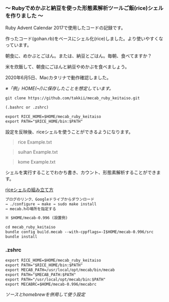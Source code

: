 ### 〜 Rubyでめかぶと納豆を使った形態素解析ツールご飯(rice)シェルを作りました 〜

Ruby Advent Calendar 2017で使用したコードの記録です。

作ったコード(gohan.rb)をベースにシェル化(rice)しました。より使いやすくなっています。

朝食に、めかぶとごはん。または、納豆とごはん。毎朝、食べてますか？

米を炊飯して、朝食にごはんと納豆やめかぶを食べましょう。

2020年6月5日、Macカタリナで動作確認しました。

*※「例」HOME(~/)に保存したことを想定しています。*

```markdown
git clone https://github.com/takkii/mecab_ruby_keitaiso.git

(.bashrc or .zshrc)

export RICE_HOME=$HOME/mecab_ruby_keitaiso
export PATH="$RICE_HOME/bin:$PATH"
```

設定を反映後、riceシェルを使うことができるようになります。

> rice Example.txt

> suihan Example.txt

> kome Example.txt

シェルを実行することでわかち書き、カウント、形態素解析することができます。

[riceシェルの組み立て方](http://takkii.hatenablog.com/entry/2017/11/22/215228)

```markdown
ブログのリンク、Googleドライブからダウンロード
→ ./configure → make → sudo make install
→ mecab.hの場所を指定する

※ $HOME/mecab-0.996 (設置例)

cd mecab_ruby_keitaiso
bundle config build.mecab --with-cppflags=-I$HOME/mecab-0.996/src
bundle install
```

### .zshrc

```markdown
export RICE_HOME=$HOME/mecab_ruby_keitaiso
export PATH="$RICE_HOME/bin:$PATH"
export MECAB_PATH=/usr/local/opt/mecab/bin/mecab
export PATH="$MECAB_PATH:$PATH"
export PATH="/usr/local/opt/mecab/bin:$PATH"
export MECABRC=$HOME/mecab-0.996/mecabrc
```

_ソースとhomebrewを併用して使う設定_
